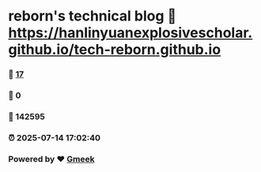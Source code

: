 # reborn's technical blog :link: https://hanlinyuanexplosivescholar.github.io/tech-reborn.github.io 
### :page_facing_up: [17](https://hanlinyuanexplosivescholar.github.io/tech-reborn.github.io/tag.html) 
### :speech_balloon: 0 
### :hibiscus: 142595 
### :alarm_clock: 2025-07-14 17:02:40 
### Powered by :heart: [Gmeek](https://github.com/Meekdai/Gmeek)
